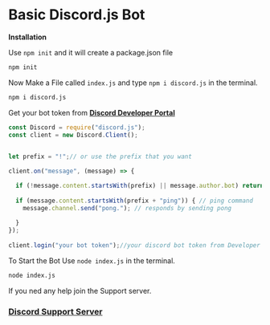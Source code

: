# Basic Discord.js Bot

__Installation__

Use `npm init` and it will create a package.json file

```sh
npm init
```

Now Make a File called `index.js` and type `npm i discord.js` in the terminal.

```sh
npm i discord.js
```

Get your bot token from **[Discord Developer Portal](https://discord.com/developers/docs)**

```javascript
const Discord = require("discord.js");
const client = new Discord.Client();
 

let prefix = "!";// or use the prefix that you want 

client.on("message", (message) => {

  if (!message.content.startsWith(prefix) || message.author.bot) return;
 
  if (message.content.startsWith(prefix + "ping")) { // ping command
    message.channel.send("pong."); // responds by sending pong 
 
  }
});
 
client.login("your bot token");//your discord bot token from Developer Portal
```
To Start the Bot Use `node index.js` in the terminal.

```sh
node index.js
```

If you ned any help join the Support server.

### **[Discord Support Server](https://discord.gg/zRqEsZjFj8)**

